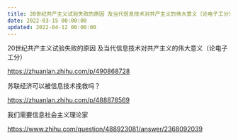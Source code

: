```yaml
---
title: 20世纪共产主义试验失败的原因 及当代信息技术对共产主义的伟大意义（论电子工分）
date: 2022-03-15 00:00:00
updated: 2022-04-12 00:00:00
---
```


20世纪共产主义试验失败的原因 及当代信息技术对共产主义的伟大意义（论电子工分）

https://zhuanlan.zhihu.com/p/490868728

苏联经济可以被信息技术挽救吗？

https://zhuanlan.zhihu.com/p/488878569

我们需要信息社会主义理论家

https://www.zhihu.com/question/488923081/answer/2368092039

